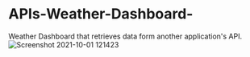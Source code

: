 # APIs-Weather-Dashboard-
Weather Dashboard that retrieves data form another application's API.
![Screenshot 2021-10-01 121423](https://user-images.githubusercontent.com/88795800/135653762-9bbe0f86-4045-46a9-bf6a-79e3dabc9117.png)
